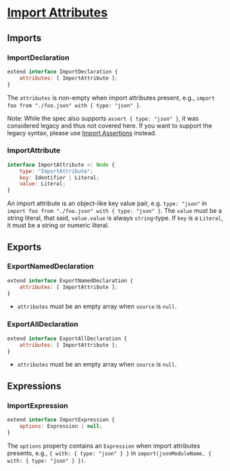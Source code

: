 # [Import Attributes][proposal-import-attributes]

## Imports

### ImportDeclaration

```js
extend interface ImportDeclaration {
    attributes: [ ImportAttribute ];
}
```

The `attributes` is non-empty when import attributes present, e.g., `import foo from "./foo.json" with { type: "json" }`.

Note: While the spec also supports `assert { type: "json" }`, it was considered legacy and thus not covered here. If you want to support the legacy syntax, please use [Import Assertions](../stage3/import-assertions.md) instead.

### ImportAttribute

```js
interface ImportAttribute <: Node {
    type: "ImportAttribute";
    key: Identifier | Literal;
    value: Literal;
}
```

An import attribute is an object-like key value pair, e.g. `type: "json"` in `import foo from "./foo.json" with { type: "json" }`. The `value` must be a string literal, that said, `value.value` is always `string`-type. If `key` is a `Literal`, it must be a string or numeric literal.

## Exports

### ExportNamedDeclaration

```js
extend interface ExportNamedDeclaration {
    attributes: [ ImportAttribute ];
}
```
- `attributes` must be an empty array when `source` is `null`.

### ExportAllDeclaration

```js
extend interface ExportAllDeclaration {
    attributes: [ ImportAttribute ];
}
```
- `attributes` must be an empty array when `source` is `null`.

## Expressions

### ImportExpression

```js
extend interface ImportExpression {
    options: Expression | null;
}
```

The `options` property contains an `Expression` when import attributes presents, e.g., `{ with: { type: "json" } }` in `import(jsonModuleName, { with: { type: "json" } })`.

[proposal-import-attributes]: https://github.com/tc39/proposal-import-attributes

